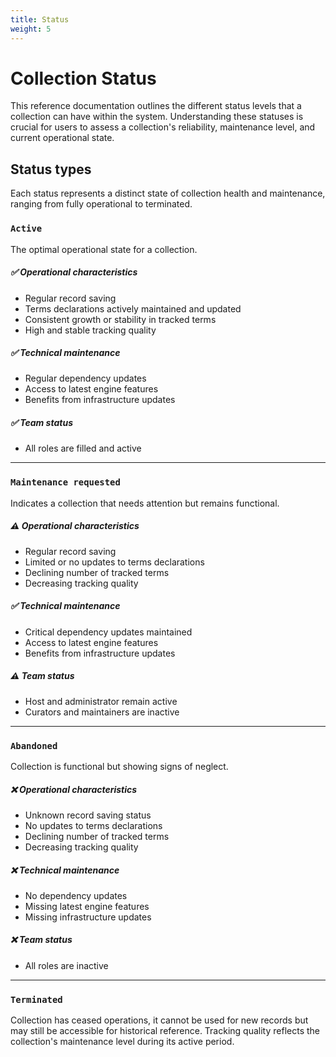 ```yaml
---
title: Status
weight: 5
---
```


# Collection Status

This reference documentation outlines the different status levels that a collection can have within the system. Understanding these statuses is crucial for users to assess a collection's reliability, maintenance level, and current operational state.

## Status types

Each status represents a distinct state of collection health and maintenance, ranging from fully operational to terminated.

### `Active`
The optimal operational state for a collection.

##### ✅ Operational characteristics
- Regular record saving
- Terms declarations actively maintained and updated
- Consistent growth or stability in tracked terms
- High and stable tracking quality

##### ✅ Technical maintenance
- Regular dependency updates
- Access to latest engine features
- Benefits from infrastructure updates

##### ✅ Team status
- All roles are filled and active

---

### `Maintenance requested`

Indicates a collection that needs attention but remains functional.

##### ⚠️ Operational characteristics

- Regular record saving
- Limited or no updates to terms declarations
- Declining number of tracked terms
- Decreasing tracking quality

##### ✅ Technical maintenance

- Critical dependency updates maintained
- Access to latest engine features
- Benefits from infrastructure updates

##### ⚠️ Team status

- Host and administrator remain active
- Curators and maintainers are inactive

---

### `Abandoned`

Collection is functional but showing signs of neglect.

##### ❌ Operational characteristics

- Unknown record saving status
- No updates to terms declarations
- Declining number of tracked terms
- Decreasing tracking quality

##### ❌ Technical maintenance

- No dependency updates
- Missing latest engine features
- Missing infrastructure updates

##### ❌ Team status

- All roles are inactive

---

### `Terminated`

Collection has ceased operations, it cannot be used for new records but may still be accessible for historical reference. Tracking quality reflects the collection's maintenance level during its active period.
